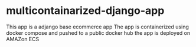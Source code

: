 # multicontainarized-django-app

This app is a adjango base ecommerce app 
The app is containerized using docker compose and pushed to a public docker hub
the app is deployed on AMAZon ECS

